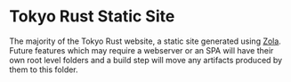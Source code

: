 # Tokyo Rust Static Site

The majority of the Tokyo Rust website, a static site generated using [Zola](https://www.getzola.org/). Future features which may require a webserver or an SPA will have their own root level folders and a build step will move any artifacts produced by them to this folder.
